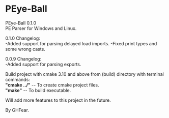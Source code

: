# PEye-Ball

PEye-Ball 0.1.0<br>
PE Parser for Windows and Linux.<br>

0.1.0 Changelog:<br>
-Added support for parsing delayed load imports.
-Fixed print types and some wrong casts.

0.0.9 Changelog:<br>
-Added support for parsing exports.


Build project with cmake 3.10 and above from (build) directory with terminal commands:<br>
**"cmake ../"**    -- To create cmake project files.<br>
**"make"**         -- To build executable.<br>

Will add more features to this project in the future.<br>

By GHFear.
